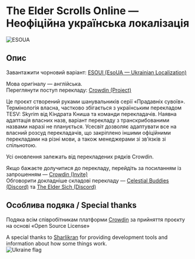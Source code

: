 # The Elder Scrolls Online — Неофіційна українська локалізація
![ESOUA](https://user-images.githubusercontent.com/108600378/230192616-1288574b-aa69-46f4-a0b3-3b84eb5a0ec1.jpg)
## Опис
  
Завантажити чорновий варіант: [ESOUI (EsoUA — Ukrainian Localization)](https://www.esoui.com/downloads/info3437-EsoUAUkrainianLocalization.html)  
  
Мова оригіналу — англійська.  
Переглянути поступ перекладу: [Crowdin (Project)](https://crowdin.com/project/esoua)  
  
Це проєкт створений руками шанувальників серії «Прадавніх сувоїв». Термінологія власна, частково збігається з українським перекладом TESV: Skyrim від Кіндрата Книша та команди перекладачів. Наявна адаптація власних назв, варіант перекладу з транскрибованими назвами наразі не планується. Усесвіт дозволяє адаптувати все на власний розсуд перекладачів, що закріплено іншими офіційними перекладами на різні мови, а також менеджерами зі зв’язків зі спільнотою. 

Усі оновлення залежать від перекладених рядків Crowdin.

Якщо бажаєте долучитися до перекладу, перейдіть за посиланням із запрошенням — [Crowdin (Invite)](https://crowdin.com/project/esoua/invite?h=45087f32289fce538567d6aafca07f251628471)  
Обговорити докладніше складові перекладу — [Celestial Buddies (Discord)](https://discord.gg/34BuuCkG3n) та  [The Elder Sich (Discord)](https://discord.gg/ZzbNkNz)  

## Особлива подяка / Special thanks

Подяка всім співробітникам платформи [Crowdin](https://crowdin.com/) за прийняття проєкту на основі «Open Source License»  

A special thanks to [Sharlikran](https://github.com/Sharlikran) for providing development tools and information about how some things work.  
![Ukraine flag](https://github.githubassets.com/images/icons/emoji/unicode/1f1fa-1f1e6.png?v8)  
